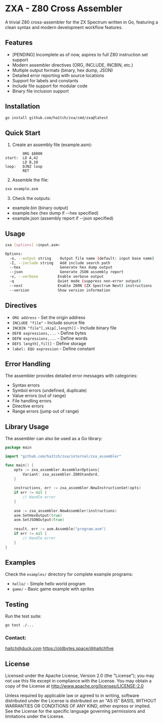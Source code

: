 # ZXA - Z80 Cross Assembler

A trivial Z80 cross-assembler for the ZX Spectrum written in Go, featuring a clean syntax and modern development workflow features.

## Features

- [PENDING] Incomplete as of now, aspires to full Z80 instruction set support
- Modern assembler directives (ORG, INCLUDE, INCBIN, etc.)
- Multiple output formats (binary, hex dump, JSON)
- Detailed error reporting with source locations
- Support for labels and constants
- Include file support for modular code
- Binary file inclusion support

## Installation

```bash
go install github.com/ha1tch/zxa/cmd/zxa@latest
```

## Quick Start

1. Create an assembly file (example.asm):
```assembly
        ORG $8000
start:  LD A,42
        LD B,10
loop:   DJNZ loop
        RET
```

2. Assemble the file:
```bash
zxa example.asm
```

3. Check the outputs:
- example.bin (binary output)
- example.hex (hex dump if --hex specified)
- example.json (assembly report if --json specified)

## Usage

```bash
zxa [options] <input.asm>

Options:
  -o, --output string    Output file name (default: input base name)
  -I, --include string   Add include search path
  --hex                  Generate hex dump output
  --json                 Generate JSON assembly report
  -v, --verbose         Enable verbose output
  -q                    Quiet mode (suppress non-error output)
  --next                Enable Z80N (ZX Spectrum Next) instructions
  --version             Show version information
```

## Directives

- `ORG address` - Set the origin address
- `INCLUDE "file"` - Include source file
- `INCBIN "file"[,skip[,length]]` - Include binary file
- `DEFB expressions,...` - Define bytes
- `DEFW expressions,...` - Define words
- `DEFS length[,fill]` - Define storage
- `label: EQU expression` - Define constant

## Error Handling

The assembler provides detailed error messages with categories:

- Syntax errors
- Symbol errors (undefined, duplicate)
- Value errors (out of range)
- File handling errors
- Directive errors
- Range errors (jump out of range)

## Library Usage

The assembler can also be used as a Go library:

```go
package main

import "github.com/ha1tch/zxa/internal/zxa_assembler"

func main() {
    opts := zxa_assembler.AssemblerOptions{
        Variant: zxa_assembler.Z80Standard,
    }
    
    instructions, err := zxa_assembler.NewInstructionSet(opts)
    if err != nil {
        // Handle error
    }
    
    asm := zxa_assembler.NewAssembler(instructions)
    asm.SetHexOutput(true)
    asm.SetJSONOutput(true)
    
    result, err := asm.Assemble("program.asm")
    if err != nil {
        // Handle error
    }
}
```

## Examples

Check the `examples/` directory for complete example programs:

- `hello/` - Simple hello world program
- `game/` - Basic game example with sprites

## Testing

Run the test suite:

```bash
go test ./...
```

### Contact:
haitch@duck.com
https://oldbytes.space/@haitchfive

## License

Licensed under the Apache License, Version 2.0 (the "License");
you may not use this file except in compliance with the License.
You may obtain a copy of the License at
http://www.apache.org/licenses/LICENSE-2.0

Unless required by applicable law or agreed to in writing, software
distributed under the License is distributed on an "AS IS" BASIS,
WITHOUT WARRANTIES OR CONDITIONS OF ANY KIND, either express or implied.
See the License for the specific language governing permissions and
limitations under the License.
